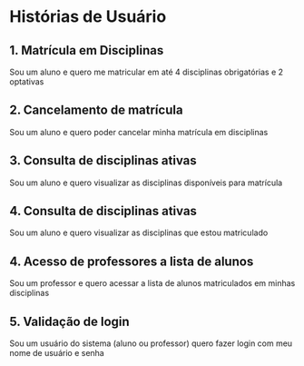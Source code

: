 # Histórias de Usuário

## 1. Matrícula em Disciplinas
  
Sou um aluno e quero me matricular em até 4 disciplinas obrigatórias e 2 optativas

## 2. Cancelamento de matrícula
  
Sou um aluno e quero poder cancelar minha matrícula em disciplinas

## 3. Consulta de disciplinas ativas
  
Sou um aluno e quero visualizar as disciplinas disponíveis para matrícula

## 4. Consulta de disciplinas ativas
  
Sou um aluno e quero visualizar as disciplinas que estou matriculado

## 4. Acesso de professores a lista de alunos
  
Sou um professor e quero acessar a lista de alunos matriculados em minhas disciplinas

## 5. Validação de login
  
Sou um usuário do sistema (aluno ou professor) quero fazer login com meu nome de usuário e senha
